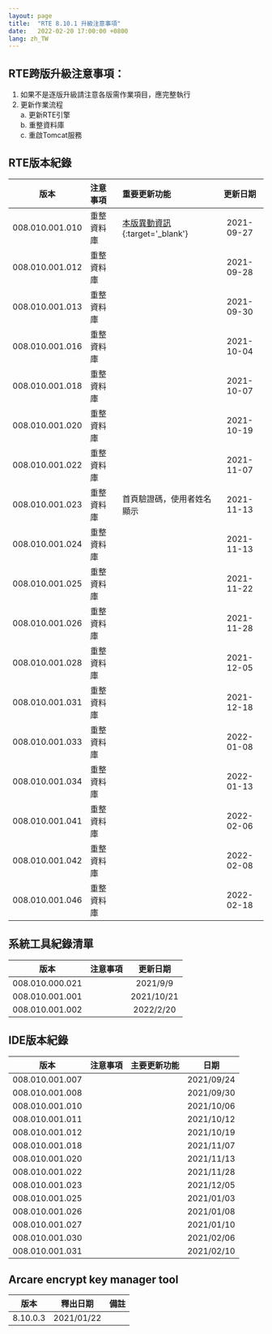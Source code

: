 ```yaml
---
layout: page
title:  "RTE 8.10.1 升級注意事項"
date:   2022-02-20 17:00:00 +0800
lang: zh_TW
---
```


## RTE跨版升級注意事項：

1. 如果不是逐版升級請注意各版需作業項目，應完整執行
2. 更新作業流程<br>
    a. 更新RTE引擎<br>
    b. 重整資料庫<br>
    c. 重啟Tomcat服務<br>

## RTE版本紀錄

|版本|注意事項|重要更新功能|更新日期|
|:-:|:-|:-|:-:|
|008.010.001.010|重整資料庫|[本版異動資訊](https://pages.ruru.tw/#/8.10.1/UPDATE/ITEM_5/RTE/README){:target='_blank'}|2021-09-27|
|008.010.001.012|重整資料庫||2021-09-28|
|008.010.001.013|重整資料庫||2021-09-30|
|008.010.001.016|重整資料庫||2021-10-04|
|008.010.001.018|重整資料庫||2021-10-07|
|008.010.001.020|重整資料庫||2021-10-19|
|008.010.001.022|重整資料庫||2021-11-07|
|008.010.001.023|重整資料庫|首頁驗證碼，使用者姓名顯示|2021-11-13|
|008.010.001.024|重整資料庫||2021-11-13|
|008.010.001.025|重整資料庫||2021-11-22|
|008.010.001.026|重整資料庫||2021-11-28|
|008.010.001.028|重整資料庫||2021-12-05|
|008.010.001.031|重整資料庫||2021-12-18|
|008.010.001.033|重整資料庫||2022-01-08|
|008.010.001.034|重整資料庫||2022-01-13|
|008.010.001.041|重整資料庫||2022-02-06|
|008.010.001.042|重整資料庫||2022-02-08|
|008.010.001.046|重整資料庫||2022-02-18|

## 系統工具紀錄清單

|版本|注意事項|更新日期|
|:-:|:-|:-:|
|008.010.000.021||2021/9/9|
|008.010.001.001||2021/10/21|
|008.010.001.002||2022/2/20|

## IDE版本紀錄

|版本|注意事項|主要更新功能|日期|
|:-:|:-|:-:|:-:|
|008.010.001.007|||2021/09/24|
|008.010.001.008|||2021/09/30|
|008.010.001.010|||2021/10/06|
|008.010.001.011|||2021/10/12|
|008.010.001.012|||2021/10/19|
|008.010.001.018|||2021/11/07|
|008.010.001.020|||2021/11/13|
|008.010.001.022|||2021/11/28|
|008.010.001.023|||2021/12/05|
|008.010.001.025|||2021/01/03|
|008.010.001.026|||2021/01/08|
|008.010.001.027|||2021/01/10|
|008.010.001.030|||2021/02/06|
|008.010.001.031|||2021/02/10|

## Arcare encrypt key manager tool

|版本|釋出日期|備註|
|:-:|:-:|:-:|
|8.10.0.3|2021/01/22||